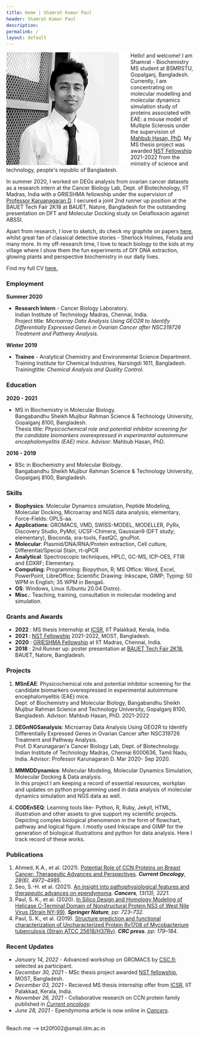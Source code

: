 ```yaml
---
title: Home | Shamrat Kumar Paul
header: Shamrat Kumar Paul
description:
permalink: /
layout: default
---
```

<img align="left" src="/assets/images/shamrat.svg">Hello! and welcome! I am Shamrat - Biochemistry MS student at BSMRSTU, Gopalganj, Bangladesh. Currently, I am concentrating on molecular modelling and molecular dynamics simulation study of proteins associated with EAE: a mouse model of Multiple Sclerosis under the supervision of [Mahbub Hasan, PhD](https://sites.google.com/view/mahbub-hasan/home). My MS thesis project was awarded [NST Fellowship](https://most.portal.gov.bd/sites/default/files/files/most.portal.gov.bd/npfblock//%E0%A6%AC%E0%A6%BF%E0%A6%9C%E0%A7%8D%E0%A6%9E%E0%A6%BE%E0%A6%A8%20%E0%A6%93%20%20%E0%A6%9A%E0%A6%BF%E0%A6%95%E0%A6%BF%E0%A7%8E%E0%A6%B8%E0%A6%BE%20%E0%A6%AC%E0%A6%BF%E0%A6%9C%E0%A7%8D%E0%A6%9E%E0%A6%BE%E0%A6%A8%20%E0%A6%97%E0%A7%8D%E0%A6%B0%E0%A7%81%E0%A6%AA.pdf) 2021-2022 from the ministry of science and technology, people's republic of Bangladesh.

In summer 2020, I worked on DEGs analysis from ovarian cancer datasets as a research intern at the Cancer Biology Lab, Dept. of Biotechnology, IIT Madras, India with a GRIESHMA fellowship under the supervision of  [Professor Karuanagaran D](https://biotech.iitm.ac.in/Faculty/Karunagaran/index.php). I secured a joint 2nd runner up position at the BAUET Tech Fair 2K18 at BAUET, Natore, Bangladesh for the outstanding presentation on DFT and Molecular Docking study on Delafloxacin against ABSSI.

Apart from research, I love to sketch, do check my graphite on papers [here](), whilst great fan of classical detective stories - Sherlock Holmes, Feluda and many more. In my off-research time, I love to teach biology to the kids at my village where I show them the fun experiments of DIY DNA extraction, glowing plants and perspective biochemistry in our daily lives.

Find my full CV [here.](/assets/cv-web/cv-llt.pdf)

### Employment
**Summer 2020**
- **Research Intern** - Cancer Biology Laboratory.<br>
Indian Institute of Technology Madras, Chennai, India.<br>
Project title: *Microarray Data Analysis Using GEO2R to Identify Differentially Expressed Genes in Ovarian Cancer after NSC319726 Treatment and Pathway Analysis.*

**Winter 2019**
- **Trainee** - Analytical Chemistry and Environmental Science Department. <br>
Training Institute for Chemical Industries, Narsingdi 1611, Bangladesh.<br>
Trainingtitle: *Chemical Analysis and Quality Control.*

### Education
**2020 - 2021**
- MS in Biochemistry in Molecular Biology. <br>
Bangabandhu Sheikh Mujibur Rahman Science & Technology University, Gopalganj 8100, Bangladesh.<br>
Thesis title: *Physicochemical role and potential inhibitor screening for the candidate biomarkers overexpressed in experimental autoimmune encephalomyelitis (EAE) mice.* Advisor: Mahbub Hasan, PhD.

**2016 - 2019**
- BSc in Biochemistry and Molecular Biology.<br>
Bangabandhu Sheikh Mujibur Rahman Science & Technology University, Gopalganj 8100, Bangladesh.

### Skills
- **Biophysics**: Molecular Dynamics simulation, Peptide Modeling, Molecular Docking, Microarray and NGS data analysis; elementary, Force-Fields: OPLS-aa.
- **Applications**: GROMACS, VMD, SWISS-MODEL, MODELLER, PyRx, Discovery Studio, PyMol, UCSF-Chimera, Gaussian9 (DFT study; elementary), Bioconda, sra-tools, FastQC, gnuPlot.
- **Molecular**: Plasmid/DNA/RNA/Protein extraction, Cell culture, Differential/Special Stain, rt-qPCR
- **Analytical**: Spectroscopic techniques, HPLC, GC-MS, ICP-OES, FTIR and EDXRF; Elementary.
- **Computing**: Programming: Biopython, R; MS Office: Word, Excel, PowerPoint, LibreOffice; Scientific Drawing: Inkscape, GIMP; Typing: 50 WPM in English; 35 WPM in Bengali.
- **OS**: Windows, Linux (Ubuntu 20.04 Distro).
- **Misc.**: Teaching, training, consultation in molecular modeling and simulation.

### Grants and Awards
- **2022** : MS thesis Internship at [ICSR](https://icsr.iitpkd.ac.in/), IIT Palakkad, Kerala, India.
- **2021** : [NST Fellowship](https://most.portal.gov.bd/sites/default/files/files/most.portal.gov.bd/npfblock//%E0%A6%AC%E0%A6%BF%E0%A6%9C%E0%A7%8D%E0%A6%9E%E0%A6%BE%E0%A6%A8%20%E0%A6%93%20%20%E0%A6%9A%E0%A6%BF%E0%A6%95%E0%A6%BF%E0%A7%8E%E0%A6%B8%E0%A6%BE%20%E0%A6%AC%E0%A6%BF%E0%A6%9C%E0%A7%8D%E0%A6%9E%E0%A6%BE%E0%A6%A8%20%E0%A6%97%E0%A7%8D%E0%A6%B0%E0%A7%81%E0%A6%AA.pdf) 2021-2022, MOST, Bangladesh.
- **2020** : [GRIESHMA Fellowship](https://ge.iitm.ac.in/grieshma/)  at IIT Madras, Chennai, India.
- **2018** : 2nd Runner up: poster presentation at [BAUET Tech Fair 2K18](https://bauet.ac.bd/bauet-tech-fair-2k18/), BAUET, Natore, Bangladesh.

### Projects
01. **MSnEAE**: Physicochemical role and potential inhibitor screening for the candidate biomarkers overexpressed in experimental autoimmune encephalomyelitis (EAE) mice. <br>
Dept. of Biochemistry and Molecular Biology, Bangabandhu Sheikh Mujibur Rahman Science and Technology University, Gopalganj 8100, Bangladesh. Advisor: Mahbub Hasan, PhD. 2021-2022

02. **DEGnNGSanalysis**: Microarray Data Analysis Using GEO2R to Identify Differentially Expressed Genes in Ovarian Cancer after NSC319726 Treatment and Pathway Analysis.<br>
Prof. D Karunagaran's Cancer Biology Lab, Dept. of Biotechnology. Indian Institute of Technology Madras, Chennai 6000636, Tamil Nadu, India. Advisor: Professor Karunagaran D. Mar 2020- Sep 2020. 

03. **MMMDDynamics**: Molecular Modeling, Molecular Dynamics Simulation, Molecular Docking & Data analysis.<br>
In this project I am keeping a record of essential resources, workplan and updates on python programming used in data analysis of molecular dynamics simulation and NGS data as well. 

04. **CODEnSEQ**: Learning tools like- Python, R, Ruby, Jekyll, HTML, illustration and other assets to give support my scientific projects.<br>
Depicting complex biological phenomenon in the form of flowchart, pathway and logical figure. I mostly used Inkscape and GIMP for the generation of biological illustrations and python for data analysis. Here I track record of these works. 

### Publications
1. Ahmed, K.A., et al. (2021). [Potential Role of CCN Proteins on Breast Cancer: Therapeutic Advances and Perspectives](https://www.mdpi.com/1718-7729/28/6/417)*.  **Current Oncology**, 28(6), 4972–4985*.
2. Seo, S.-H. et al. (2021). [An insight into pathophysiological features and therapeutic advances on ependymoma](https://www.mdpi.com/2072-6694/13/13/3221)*. **Cancers**, 13(13), 3221.*
3. Paul, S. K., et al. (2020). [In Silico Design and Homology Modeling of Helicase C-Terminal Domain of Nonstructural Protein NS3 of West Nile Virus (Strain NY-99)](https://link.springer.com/chapter/10.1007/978-981-15-0829-5_68)*. **Springer Nature**, pp: 723–732.*
4. Paul, S. K., et al. (2019).  [Structure prediction and functional characterization of Uncharacterized Protein Rv1708 of Mycobacterium tuberculosis (Strain ATCC 25618/H37Rv)](https://www.taylorfrancis.com/books/e/9781003001614/chapters/10.1201/9781003001614-30)*. **CRC press**. pp: 179–184*.

### Recent Updates
- *January 14, 2022* - Advanced workshop on GROMACS by [CSC.fi](https://ssl.eventilla.com/advanced-gromacs-2022); selected as participant.
- *December 30, 2021* - MSc thesis project awarded [NST fellowship](https://most.portal.gov.bd/sites/default/files/files/most.portal.gov.bd/npfblock//%E0%A6%AC%E0%A6%BF%E0%A6%9C%E0%A7%8D%E0%A6%9E%E0%A6%BE%E0%A6%A8%20%E0%A6%93%20%20%E0%A6%9A%E0%A6%BF%E0%A6%95%E0%A6%BF%E0%A7%8E%E0%A6%B8%E0%A6%BE%20%E0%A6%AC%E0%A6%BF%E0%A6%9C%E0%A7%8D%E0%A6%9E%E0%A6%BE%E0%A6%A8%20%E0%A6%97%E0%A7%8D%E0%A6%B0%E0%A7%81%E0%A6%AA.pdf), MOST, Bangladesh.
- *December 03, 2021* - Recieved MS thesis internship offer from [ICSR](https://icsr.iitpkd.ac.in/), IIT Palakkad, Kerala, India.
- *November 26, 2021* - Collaborative research on CCN protein family published in *[Current oncology](https://www.mdpi.com/1718-7729/28/6/417).*
- *June 28, 2021* - Ependymoma article is now online in *[Cancers](https://doi.org/10.3390/cancers13133221)*.

<br>
Reach me --> bt20f002@smail.iitm.ac.in